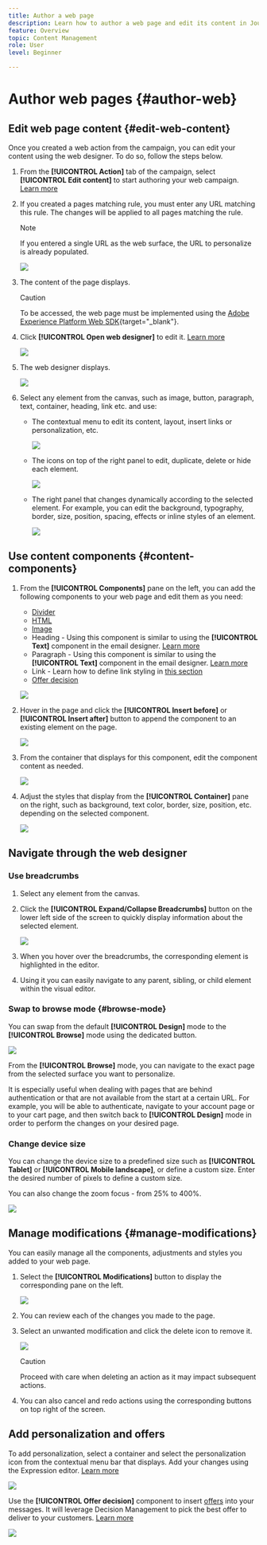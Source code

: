 ```yaml
---
title: Author a web page
description: Learn how to author a web page and edit its content in Journey Optimizer
feature: Overview
topic: Content Management
role: User
level: Beginner

---
```

# Author web pages {#author-web}

## Edit web page content {#edit-web-content}

Once you created a web action from the campaign, you can edit your content using the web designer. To do so, follow the steps below.

1. From the **[!UICONTROL Action]** tab of the campaign, select **[!UICONTROL Edit content]** to start authoring your web campaign. [Learn more](create-web.md#configure-web-campaign)

1. If you created a pages matching rule, you must enter any URL matching this rule. The changes will be applied to all pages matching the rule.

    >[!NOTE]
    >
    >If you entered a single URL as the web surface, the URL to personalize is already populated.

    ![](assets/web-edit-enter-url.png)

1. The content of the page displays.

    >[!CAUTION]
    >
    >To be accessed, the web page must be implemented using the [Adobe Experience Platform Web SDK](https://experienceleague.adobe.com/docs/platform-learn/implement-web-sdk/overview.html){target="_blank"}.
    
1. Click **[!UICONTROL Open web designer]** to edit it. [Learn more](author-web.md)

    ![](assets/web-open-designer.png)

1. The web designer displays.

    ![](assets/web-designer.png)

1. Select any element from the canvas, such as image, button, paragraph, text, container, heading, link etc. and use:

    * The contextual menu to edit its content, layout, insert links or personalization, etc.

        ![](assets/web-designer-contextual-bar.png)

    * The icons on top of the right panel to edit, duplicate, delete or hide each element.

        ![](assets/web-designer-right-panel-icons.png)

    * The right panel that changes dynamically according to the selected element. For example, you can edit the background, typography, border, size, position, spacing, effects or inline styles of an element.

        ![](assets/web-designer-right-panel.png)

## Use content components {#content-components}

1. From the **[!UICONTROL Components]** pane on the left, you can add the following components to your web page and edit them as you need:

    * [Divider](../design/content-components.md#divider)
    * [HTML](../design/content-components.md#HTML)
    * [Image](../design/content-components.md#image)
    * Heading - Using this component is similar to using the **[!UICONTROL Text]** component in the email designer. [Learn more](../design/content-components.md#text)
    * Paragraph - Using this component is similar to using the **[!UICONTROL Text]** component in the email designer. [Learn more](../design/content-components.md#text)
    * Link - Learn how to define link styling in [this section](../design/styling-links.md)
    * [Offer decision](../design/deliver-personalized-offers.md)

    ![](assets/web-designer-components.png)

1. Hover in the page and click the **[!UICONTROL Insert before]** or **[!UICONTROL Insert after]** button to append the component to an existing element on the page.

    ![](assets/web-designer-insert-components.png)

1. From the container that displays for this component, edit the component content as needed.

    ![](assets/web-designer-edit-html.png)

1. Adjust the styles that display from the **[!UICONTROL Container]** pane on the right, such as background, text color, border, size, position, etc. depending on the selected component.

    ![](assets/web-designer-html-style.png)

## Navigate through the web designer

### Use breadcrumbs

1. Select any element from the canvas.

1. Click the **[!UICONTROL Expand/Collapse Breadcrumbs]** button on the lower left side of the screen to quickly display information about the selected element.

    ![](assets/web-designer-breadcrumbs.png)

1. When you hover over the breadcrumbs, the corresponding element is highlighted in the editor.

1. Using it you can easily navigate to any parent, sibling, or child element within the visual editor.

### Swap to browse mode {#browse-mode}

You can swap from the default **[!UICONTROL Design]** mode to the **[!UICONTROL Browse]** mode using the dedicated button.

![](assets/web-designer-browse-mode.png)

From the **[!UICONTROL Browse]** mode, you can navigate to the exact page from the selected surface you want to personalize.

It is especially useful when dealing with pages that are behind authentication or that are not available from the start at a certain URL. For example, you will be able to authenticate, navigate to your account page or to your cart page, and then switch back to **[!UICONTROL Design]** mode in order to perform the changes on your desired page.

### Change device size

You can change the device size to a predefined size such as **[!UICONTROL Tablet]** or **[!UICONTROL Mobile landscape]**, or define a custom size. Enter the desired number of pixels to define a custom size.

You can also change the zoom focus - from 25% to 400%.

![](assets/web-designer-device.png)

## Manage modifications {#manage-modifications}

You can easily manage all the components, adjustments and styles you added to your web page.

1. Select the **[!UICONTROL Modifications]** button to display the corresponding pane on the left.

    ![](assets/web-designer-modifications-pane.png)

1. You can review each of the changes you made to the page.

1. Select an unwanted modification and click the delete icon to remove it.

    ![](assets/web-designer-modifications-delete.png)

    >[!CAUTION]
    >
    >Proceed with care when deleting an action as it may impact subsequent actions.

1. You can also cancel and redo actions using the corresponding buttons on top right of the screen.

    <!--![](assets/web-designer-cancel-redo.png)-->

## Add personalization and offers

To add personalization, select a container and select the personalization icon from the contextual menu bar that displays. Add your changes using the Expression editor. [Learn more](../personalization/personalization-build-expressions.md)

![](assets/web-designer-personalization.png)

Use the **[!UICONTROL Offer decision]** component to insert [offers](../offers/get-started/starting-offer-decisioning.md) into your messages. It will leverage Decision Management to pick the best offer to deliver to your customers. [Learn more](../design/deliver-personalized-offers.md)

![](assets/web-designer-offer.png)
